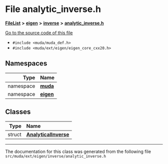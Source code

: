 

# File analytic\_inverse.h



[**FileList**](files.md) **>** [**eigen**](dir_373cdbe7548ceaaa1c4b365fecb08d35.md) **>** [**inverse**](dir_c61bd2e796e3edc48398972f7a794fc0.md) **>** [**analytic\_inverse.h**](analytic__inverse_8h.md)

[Go to the source code of this file](analytic__inverse_8h_source.md)



* `#include <muda/muda_def.h>`
* `#include <muda/ext/eigen/eigen_core_cxx20.h>`













## Namespaces

| Type | Name |
| ---: | :--- |
| namespace | [**muda**](namespacemuda.md) <br> |
| namespace | [**eigen**](namespacemuda_1_1eigen.md) <br> |


## Classes

| Type | Name |
| ---: | :--- |
| struct | [**AnalyticalInverse**](structmuda_1_1eigen_1_1_analytical_inverse.md) <br> |



















































------------------------------
The documentation for this class was generated from the following file `src/muda/ext/eigen/inverse/analytic_inverse.h`

